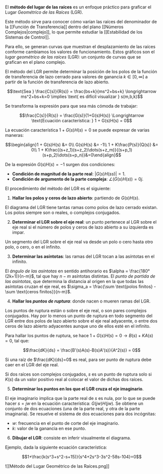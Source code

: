 El **método del lugar de las raíces** es un enfoque práctico para graficar el Lugar *Geométrico de las Raíces* (LGR).

Este método sirve para conocer cómo varían las raíces del denominador de la [[Función de Transferencia]] dentro del plano [[Números Complejos|complejo]], lo que permite estudiar la [[Estabilidad de los Sistemas de Control]]. 

Para ello, se generan curvas que muestran el desplazamiento de las raíces conforme cambiamos los valores de funcionamiento. Estos gráficos son el *lugar geométrico de las raíces* (LGR): un conjunto de curvas que se grafican en el plano complejo.

El método del LGR permite determinar la posición de los polos de la función de transferencia de lazo cerrado para valores de ganancia $k \in [0,\infty]$ a partir de la función de transferencia de lazo abierto.

$$\text{Sea } \frac{C(s)}{R(s)} = \frac{bs+k}{ms^2+bs+k} \longrightarrow ms^2+bs+k=0 \implies \text{ es difícil visualizar } s(m,b,k)$$

Se transforma la expresión para que sea más cómoda de trabajar:

$$\frac{C(s)}{R(s)} = \frac{G(s)}{1+G(s)H(s)} \Longrightarrow \text{Ecuación característica: } 1 + G(s)H(s) = 0$$

La ecuación característica $1 + G(s)H(s) = 0$ se puede expresar de varias maneras:

$$\begin{align}1 + G(s)H(s) &= 0\\
G(s)H(s) &= -1\\
1 + K\frac{P(s)}{Q(s)} &= 0\\
1 + K\frac{(s+z_1)(s+z_2)\dots(s+z_m)}{(s+p_1)(s+p_2)\dots(s+p_n)}&=0\end{align}$$

De la expresión $G(s)H(s)=-1$ surgen dos condiciones:

- **Condición de magnitud de la parte real**: $|G(s)H(ss)|=1$.
- **Condición de argumento de la parte compleja**: $\angle(G(s)H(s))=0j$.

El procedimiento del método del LGR es el siguiente:

1. **Hallar los polos y ceros de lazo abierto**: partiendo de $G(s)H(s)$. 

El diagrama del LGR tiene tantas ramas como polos de lazo cerrado existan. Los polos siempre son o reales, o complejos conjugados.

2. **Determinar el LGR sobre el eje real**: un punto pertenece al LGR sobre el eje real si el número de polos y ceros de lazo abierto a su izquierda es impar.

Un segmento del LGR sobre el eje real va desde un polo o cero hasta otro polo, o cero, o en el infinito.

3. **Determinar las asíntotas**: las ramas del LGR tocan a las asíntotas en el infinito.

El *ángulo de las asíntotas* en sentido antihorario es $\alpha = \frac{180°(2k+1)}{n-m}$, tal que hay $n-m$ asíntotas distintas. El *punto de partida de las asíntotas*, que determina la distancia al origen en la que todas las asíntotas cruzan el eje real, es $\sigma_a = \frac{\sum \text{polos finitos} - \sum \text{ceros finitos}}{n-m}$.

4. **Hallar los *puntos de ruptura***: donde nacen o mueren ramas del LGR.

Los puntos de ruptura están o sobre el eje real, o son pares complejos conjugados. Hay por lo menos un punto de ruptura en todo segmento del LGR entre dos polos de lazo abierto sobre el eje real adyacente, o entre dos ceros de lazo abierto adyacentes aunque uno de ellos esté en el infinito.

Para hallar los puntos de ruptura, se hace $1+G(s)H(s)=0 \longrightarrow B(s)+KA(s)=0$, tal que:

$$\frac{dK}{ds} = \frac{B'(s)A(s)-B(s)A'(s)}{A^2(s)} = 0$$

Si una raíz de $\frac{dK}{ds}=0$ es real, para ser punto de ruptura debe caer en el LGR del eje real.

Si dos raíces son complejos conjugados, $s$ es un punto de ruptura solo si $K(s)$ da un valor positivo real al colocar el valor de dichas dos raíces.

5. **Determinar los puntos en los que el LGR cruza el eje imaginario**.

El eje imaginario implica que la parte real de $s$ es nula, por lo que se puede hacer $s = jw$ en la ecuación característica: $G(jw)H(jw)$. Se obtiene un conjunto de dos ecuaciones (una de la parte real, y otra de la parte imaginaria). Se resuelve el sistema de dos ecuaciones para dos incógnitas:

- $w$: frecuencia en el punto de corte del eje imaginario.
- $k$: valor de la ganancia en ese punto.

6. **Dibujar el LGR**: consiste en inferir visualmente el diagrama.

Ejemplo, dada la siguiente ecuación característica:

$$1+\frac{k(s^3+s^2-s+15)}{s^4+2s^3-3s^2-58s-104}=0$$

![[Método del Lugar Geométrico de las Raíces.png]]
